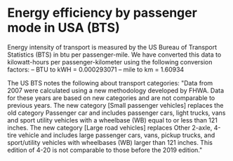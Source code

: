 # Energy efficiency by passenger mode in USA (BTS)

Energy intensity of transport is measured by the US Bureau of Transport Statistics (BTS) in btu per passenger-mile. We have converted this data to kilowatt-hours per passenger-kilometer using the following conversion factors:
– BTU to kWH = 0.000293071
– mile to km = 1.60934

The US BTS notes the following about transport categories:
"Data from 2007 were calculated using a new methodology developed by FHWA. Data for these years are based on new categories and are not comparable to previous years. The new category [Small passenger vehicles] replaces the old category Passenger car and includes passenger cars, light trucks, vans and sport utility vehicles with a wheelbase (WB) equal to or less than 121 inches. The new category [Large road vehicles] replaces Other 2-axle, 4-tire vehicle and includes large passenger cars, vans, pickup trucks, and sport/utility vehicles with wheelbases (WB) larger than 121 inches. This edition of 4-20 is not comparable to those before the 2019 edition."